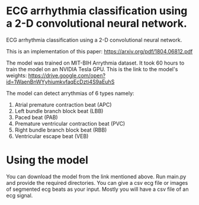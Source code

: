 # ECG arrhythmia classification using a 2-D convolutional neural network.

ECG arrhythmia classification using a 2-D convolutional neural network.

This is an implementation of this paper: https://arxiv.org/pdf/1804.06812.pdf

The model was trained on MIT-BIH Arrythmia dataset. It took 60 hours to train the model on an NVIDIA Tesla GPU.
This is the link to the model's weights: https://drive.google.com/open?id=1WaenBnWYyhiumkvfaqEcDzti4S9aEuhS 

The model can detect arrythmias of 6 types namely: 
1. Atrial premature contraction beat (APC)
2. Left bundle branch block beat (LBB)
3. Paced beat (PAB)
4. Premature ventricular contraction beat (PVC)
5. Right bundle branch block beat (RBB)
6. Ventricular escape beat (VEB)

# Using the model
You can download the model from the link mentioned above. Run main.py and provide the required directories. You can give a csv ecg file or images of segmented ecg beats as your input. Mostly you will have a csv file of an ecg signal. 

